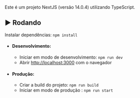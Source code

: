 Este é um projeto NextJS (versão 14.0.4) utilizando TypeScript.

## ▶️ Rodando

Instalar dependências: 
`npm install`

* #### Desenvolvimento:

    * Iniciar em modo de desenvolvimento: `npm run dev`
    * Abrir [http://localhost:3000](http://localhost:3000) com o navegador

* #### Produção:

    * Criar a build do projeto: `npm run build`
    * Iniciar em modo de produção : `npm run start`

